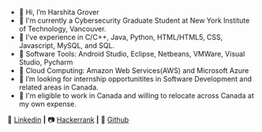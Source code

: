 - 👋 Hi, I’m Harshita Grover
- 👀 I'm currently a Cybersecurity Graduate Student at New York Institute of Technology, Vancouver.
- 🌱 I’ve experience in C/C++, Java, Python, HTML/HTML5, CSS, Javascript, MySQL, and SQL.
- 👨 Software Tools: Android Studio, Eclipse, Netbeans, VMWare, Visual Studio, Pycharm
- 🧠 Cloud Computing: Amazon Web Services(AWS) and Microsoft Azure 
- 💞️ I’m looking for internship opportunitites in Software Development and related areas in Canada.
- 🏡 I'm eligible to work in Canada and willing to relocate across Canada at my own expense.

👔 [Linkedin][linkedin] **|** 
📷 [Hackerrank][hackerrank] **|** 
🎥 [Github][github]

[linkedin]: https://www.linkedin.com/in/harshita-grover/
[hackerrank]: https://www.hackerrank.com/GHarshita?hr_r=1
[github]: https://github.com/GHa123
<!---
GHa123/GHa123 is a ✨ special ✨ repository because its `README.md` (this file) appears on your GitHub profile.
You can click the Preview link to take a look at your changes.
--->
